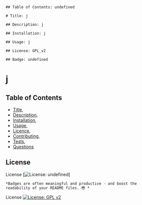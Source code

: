 
    ## Table of Contents: undefined

    # Title: j

    ## Description: j

    ## Installation: j

    ## Usage: j

    ## License: GPL_v2
    
    ## Badge: undefined
  # j
## Table of Contents

 * [Title](#Title),
 * [Description](#Description),
 * [Installation](#Installation),
 * [Usage](#Usage),
 * [Licence](#Licence),
 * [Contributing](#Contributing),
 * [Tests](#Tests),
 * [Questions](#Questions)
## License

        
 License
    [![License: undefined](https://img.shields.io/badge/License-GPL_v2-orange.svg)]

    *Badges are often meaningful and productive - and boost the readability of your README files. 😎 *
        
 License
        [![License: GPL v2](https://img.shields.io/badge/License-GPL_v2-blue.svg)](https://www.gnu.org/licenses/undefined)